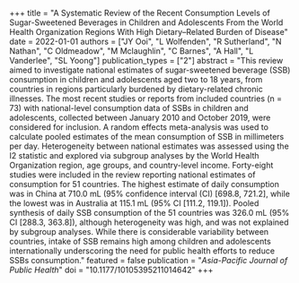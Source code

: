 +++
title = "A Systematic Review of the Recent Consumption Levels of Sugar-Sweetened Beverages in Children and Adolescents From the World Health Organization Regions With High Dietary–Related Burden of Disease"
date = 2022-01-01
authors = ["JY Ooi", "L Wolfenden", "R Sutherland", "N Nathan", "C Oldmeadow", "M Mclaughlin", "C Barnes", "A Hall", "L Vanderlee", "SL Yoong"]
publication_types = ["2"]
abstract = "This review aimed to investigate national estimates of sugar-sweetened beverage (SSB) consumption in children and adolescents aged two to 18 years, from countries in regions particularly burdened by dietary-related chronic illnesses. The most recent studies or reports from included countries (n = 73) with national-level consumption data of SSBs in children and adolescents, collected between January 2010 and October 2019, were considered for inclusion. A random effects meta-analysis was used to calculate pooled estimates of the mean consumption of SSB in millimeters per day. Heterogeneity between national estimates was assessed using the I2 statistic and explored via subgroup analyses by the World Health Organization region, age groups, and country-level income. Forty-eight studies were included in the review reporting national estimates of consumption for 51 countries. The highest estimate of daily consumption was in China at 710.0 mL (95% confidence interval (CI) [698.8, 721.2], while the lowest was in Australia at 115.1 mL (95% CI [111.2, 119.1]). Pooled synthesis of daily SSB consumption of the 51 countries was 326.0 mL (95% CI [288.3, 363.8]), although heterogeneity was high, and was not explained by subgroup analyses. While there is considerable variability between countries, intake of SSB remains high among children and adolescents internationally underscoring the need for public health efforts to reduce SSBs consumption."
featured = false
publication = "*Asia-Pacific Journal of Public Health*"
doi = "10.1177/10105395211014642"
+++

